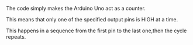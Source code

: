 The code simply makes the Arduino Uno act as a counter.

This means that only one of the specified output pins is HIGH at a time.

This happens in a sequence from the first pin to the last one,then the cycle repeats.
